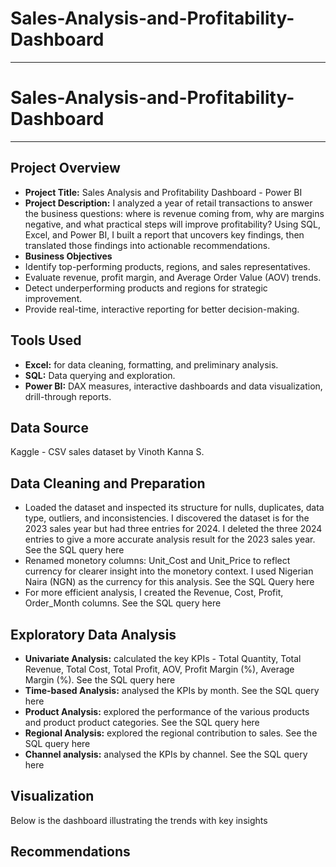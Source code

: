 # Sales-Analysis-and-Profitability-Dashboard

---
# Sales-Analysis-and-Profitability-Dashboard

---
## Project Overview
- **Project Title:** Sales Analysis and Profitability Dashboard - Power BI
- **Project Description:** I analyzed a year of retail transactions to answer the business questions: where is revenue coming from, why are margins negative, and what practical steps will improve profitability? Using SQL, Excel, and Power BI, I built a report that uncovers key findings, then translated those findings into actionable recommendations.
- **Business Objectives**
 - Identify top-performing products, regions, and sales representatives.
 - Evaluate revenue, profit margin, and Average Order Value (AOV) trends.
 - Detect underperforming products and regions for strategic improvement.
 - Provide real-time, interactive reporting for better decision-making.

## Tools Used
- **Excel:** for data cleaning, formatting, and preliminary analysis.
- **SQL:** Data querying and exploration.
- **Power BI:** DAX measures, interactive dashboards and data visualization, drill-through reports.

## Data Source 
Kaggle - CSV sales dataset by Vinoth Kanna S.

## Data Cleaning and Preparation
  - Loaded the dataset and inspected its structure for nulls, duplicates, data type, outliers, and inconsistencies. I discovered the dataset is for the 2023 sales year but had three entries for 2024. I deleted the three 2024 entries to give a more accurate analysis result for the 2023 sales year. See the SQL query here
  - Renamed monetory columns: Unit_Cost and Unit_Price to reflect currency for clearer insight into the monetory context. I used Nigerian Naira (NGN) as the currency for this analysis. See the SQL Query here
  - For more efficient analysis, I created the Revenue, Cost, Profit, Order_Month columns. See the SQL query here

## Exploratory Data Analysis
- **Univariate Analysis:** calculated the key KPIs - Total Quantity, Total Revenue, Total Cost, Total Profit, AOV, Profit Margin (%), Average Margin (%). See the SQL query here
- **Time-based Analysis:** analysed the KPIs by month. See the SQL query here
- **Product Analysis:** explored the performance of the various products and product product categories. See the SQL query here
- **Regional Analysis:** explored the regional contribution to sales. See the SQL query here
- **Channel analysis:** analysed the KPIs by channel. See the SQL query here

## Visualization
Below is the dashboard illustrating the trends with key insights

## Recommendations
